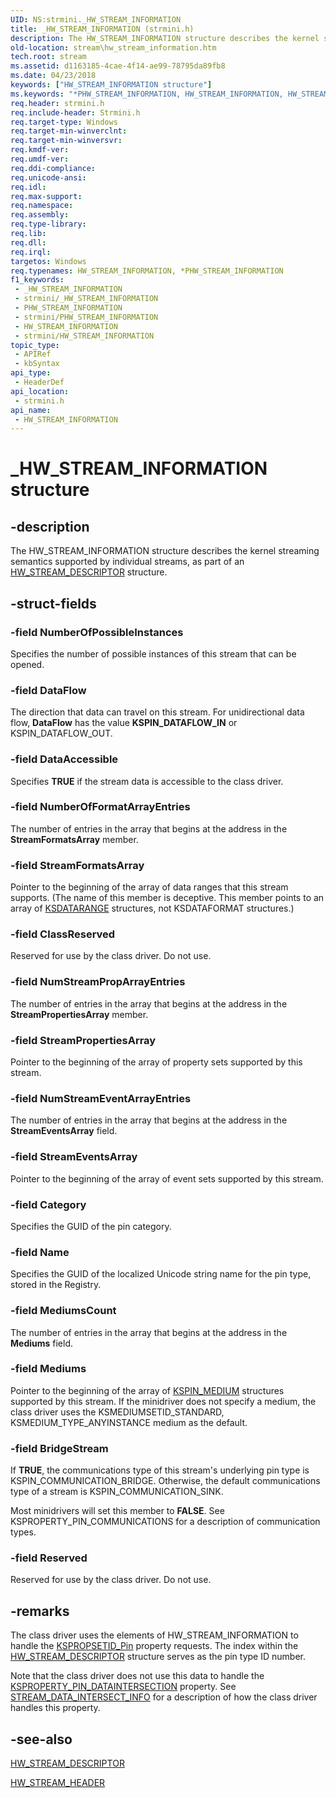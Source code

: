 ```yaml
---
UID: NS:strmini._HW_STREAM_INFORMATION
title: _HW_STREAM_INFORMATION (strmini.h)
description: The HW_STREAM_INFORMATION structure describes the kernel streaming semantics supported by individual streams, as part of an HW_STREAM_DESCRIPTOR structure.
old-location: stream\hw_stream_information.htm
tech.root: stream
ms.assetid: d1163185-4cae-4f14-ae99-78795da89fb8
ms.date: 04/23/2018
keywords: ["HW_STREAM_INFORMATION structure"]
ms.keywords: "*PHW_STREAM_INFORMATION, HW_STREAM_INFORMATION, HW_STREAM_INFORMATION structure [Streaming Media Devices], PHW_STREAM_INFORMATION, PHW_STREAM_INFORMATION structure pointer [Streaming Media Devices], _HW_STREAM_INFORMATION, strclass-struct_df196092-33e4-4b19-b45c-0986b262f2e9.xml, stream.hw_stream_information, strmini/HW_STREAM_INFORMATION, strmini/PHW_STREAM_INFORMATION"
req.header: strmini.h
req.include-header: Strmini.h
req.target-type: Windows
req.target-min-winverclnt: 
req.target-min-winversvr: 
req.kmdf-ver: 
req.umdf-ver: 
req.ddi-compliance: 
req.unicode-ansi: 
req.idl: 
req.max-support: 
req.namespace: 
req.assembly: 
req.type-library: 
req.lib: 
req.dll: 
req.irql: 
targetos: Windows
req.typenames: HW_STREAM_INFORMATION, *PHW_STREAM_INFORMATION
f1_keywords:
 - _HW_STREAM_INFORMATION
 - strmini/_HW_STREAM_INFORMATION
 - PHW_STREAM_INFORMATION
 - strmini/PHW_STREAM_INFORMATION
 - HW_STREAM_INFORMATION
 - strmini/HW_STREAM_INFORMATION
topic_type:
 - APIRef
 - kbSyntax
api_type:
 - HeaderDef
api_location:
 - strmini.h
api_name:
 - HW_STREAM_INFORMATION
---
```


# _HW_STREAM_INFORMATION structure


## -description

The HW_STREAM_INFORMATION structure describes the kernel streaming semantics supported by individual streams, as part of an <a href="https://docs.microsoft.com/windows-hardware/drivers/ddi/strmini/ns-strmini-_hw_stream_descriptor">HW_STREAM_DESCRIPTOR</a> structure.

## -struct-fields

### -field NumberOfPossibleInstances

Specifies the number of possible instances of this stream that can be opened.

### -field DataFlow

The direction that data can travel on this stream. For unidirectional data flow, <b>DataFlow</b> has the value <b>KSPIN_DATAFLOW_IN</b> or KSPIN_DATAFLOW_OUT.

### -field DataAccessible

Specifies <b>TRUE</b> if the stream data is accessible to the class driver.

### -field NumberOfFormatArrayEntries

The number of entries in the array that begins at the address in the <b>StreamFormatsArray</b> member.

### -field StreamFormatsArray

Pointer to the beginning of the array of data ranges that this stream supports. (The name of this member is deceptive. This member points to an array of <a href="https://docs.microsoft.com/previous-versions/ff561658(v=vs.85)">KSDATARANGE</a> structures, not KSDATAFORMAT structures.)

### -field ClassReserved

Reserved for use by the class driver. Do not use.

### -field NumStreamPropArrayEntries

The number of entries in the array that begins at the address in the <b>StreamPropertiesArray</b> member.

### -field StreamPropertiesArray

Pointer to the beginning of the array of property sets supported by this stream.

### -field NumStreamEventArrayEntries

The number of entries in the array that begins at the address in the <b>StreamEventsArray</b> field.

### -field StreamEventsArray

Pointer to the beginning of the array of event sets supported by this stream.

### -field Category

Specifies the GUID of the pin category.

### -field Name

Specifies the GUID of the localized Unicode string name for the pin type, stored in the Registry.

### -field MediumsCount

The number of entries in the array that begins at the address in the <b>Mediums</b> field.

### -field Mediums

Pointer to the beginning of the array of <a href="https://docs.microsoft.com/previous-versions/ff563538(v=vs.85)">KSPIN_MEDIUM</a> structures supported by this stream. If the minidriver does not specify a medium, the class driver uses the KSMEDIUMSETID_STANDARD, KSMEDIUM_TYPE_ANYINSTANCE medium as the default.

### -field BridgeStream

If <b>TRUE</b>, the communications type of this stream's underlying pin type is KSPIN_COMMUNICATION_BRIDGE. Otherwise, the default communications type of a stream is KSPIN_COMMUNICATION_SINK.

Most minidrivers will set this member to <b>FALSE</b>. See KSPROPERTY_PIN_COMMUNICATIONS for a description of communication types.

### -field Reserved

Reserved for use by the class driver. Do not use.

## -remarks

The class driver uses the elements of HW_STREAM_INFORMATION to handle the <a href="https://docs.microsoft.com/windows-hardware/drivers/stream/kspropsetid-pin">KSPROPSETID_Pin</a> property requests. The index within the <a href="https://docs.microsoft.com/windows-hardware/drivers/ddi/strmini/ns-strmini-_hw_stream_descriptor">HW_STREAM_DESCRIPTOR</a> structure serves as the pin type ID number.

Note that the class driver does not use this data to handle the <a href="https://docs.microsoft.com/windows-hardware/drivers/stream/ksproperty-pin-dataintersection">KSPROPERTY_PIN_DATAINTERSECTION</a> property. See <a href="https://docs.microsoft.com/windows-hardware/drivers/ddi/strmini/ns-strmini-_stream_data_intersect_info">STREAM_DATA_INTERSECT_INFO</a> for a description of how the class driver handles this property.

## -see-also

<a href="https://docs.microsoft.com/windows-hardware/drivers/ddi/strmini/ns-strmini-_hw_stream_descriptor">HW_STREAM_DESCRIPTOR</a>



<a href="https://docs.microsoft.com/windows-hardware/drivers/ddi/strmini/ns-strmini-_hw_stream_header">HW_STREAM_HEADER</a>

